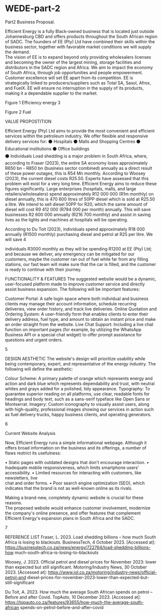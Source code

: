 # WEDE-part-2
Part2
Business Proposal. 
 
Efficient Energy is a fully Black-owned business that is located just outside 
Johannesburg CBD and offers products throughout the South African region of 
SADC. The founders of EE (Pty) Ltd have combined their skills within the 
business sector, together with favorable market conditions we will supply the 
demand.  
The vision of EE is to expand beyond only providing wholesalers licenses and 
becoming the owner of the largest mining, storage facilities and distributors in 
the SADC region and Africa. We aim to impact the economy of South Africa, 
through job opportunities and people empowerment. Customer excellence will 
set EE apart from its competition. EE is strategically linked to 
producers/suppliers such as Total SA, Sasol, Afrox, and FuelX. EE will ensure 
no interruption in the supply of its products, making it a dependable supplier to 
the market.  
 
 
Figure 1 Efficiency energy 
3 
 
 
Figure 2 Fuel 
 
VALUE PROPOSTITION 
 
Efficient Energy (Pty) Ltd aims to provide the most convenient and efficient 
services within the petroleum industry. We offer flexible and responsive delivery 
services for: 
⚫ Hospitals 
⚫ Malls and Shopping Centres 
⚫ Educational institutions 
⚫ Office buildings  
⚫ Individuals 
Load shedding is a major problem in South Africa, where, according to Fraser 
(2023), the entire SA economy loses approximately R650 bn - R850 bn 
(business sector combined) annually as a direct result of these power outages, 
this is R54 Mn monthly. According to Woosey (2023), the current diesel costs 
R25.50. Experts have assessed that this problem will exist for a very long time. 
Efficient Energy aims to reduce these figures significantly. Large enterprises 
(hospitals, malls, and large retailers/wholesalers) spend approximately R12 
000 000 (R1m monthly) on diesel annually, this is 470 600 litres of 50PP diesel 
which is sold at R25.50 a litre. We intend to sell diesel 50PP for R20, which the 
same amount of diesel will cost R9 412 000 (R784 000 per month) annually. 
This will save businesses R2 600 000 annually (R216 700 monthly) and assist 
in saving lives as the lights and machines at hospitals will be operating.  
 
According to Du Toit (2023), individuals spend approximately R18 000 annually 
(R1500 monthly) purchasing diesel and petrol at R25 per litre. We will save 
4 
 
individuals R3000 monthly as they will be spending R1200 at EE (Pty) Ltd; and 
because we deliver, any emergency can be mitigated for our customers, maybe 
the customer ran out of fuel while far from any filling stations, our fast team will 
make sure that the car is filled, and the customer is ready to continue with their 
journey.  
 
FUNCTIONALITY & FEATURES 
The suggested website would be a dynamic, user-focused platform made to 
improve customer service and directly assist business expansion. The following 
will be important features:  
 
Customer Portal: A safe login space where both individual and business clients 
may manage their account information, schedule recurring deliveries, view 
order history, and track live deliveries. 
Online Quotation and Ordering System: A user-friendly form that enables 
clients to enter their delivery address, fuel type, and amount to obtain an instant 
price and make an order straight from the website. 
Live Chat Support: Including a live chat function on important pages (for 
example, by utilizing the WhatsApp Business API or a special chat widget) to 
offer prompt assistance for questions and urgent orders. 
 
 
 
 
 
 
 
 
 
 
 
 
 
5 
 
 
DESIGN AESTHETIC 
The website's design will prioritize usability while being contemporary, expert, 
and representative of the energy industry. The following will define the aesthetic:  
 
Colour Scheme: A primary palette of orange which represents energy and 
action and dark blue which represents dependability and trust, with neutral 
whites and grays added for a polished, tidy appearance. 
Typography: To guarantee superior reading on all platforms, use clear, 
readable fonts for headings and body text, such as a sans-serif typeface like 
Open Sans or Montserrat. 
Imagery: Custom iconography to visually assist users, along with high-quality, 
professional images showing our services in action such as fuel delivery trucks, 
happy business clients, and operating generators. 
 
 
 
 
 
 
 
 
 
 
 
 
 
 
 
 
 
 
 
6 
 
Current Website Analysis 
 
Now, Efficient Energy runs a simple informational webpage.  Although it offers 
broad information on the business and its offerings, a number of flaws restrict 
its usefulness: 
 
• Static pages with outdated designs that don't encourage interaction. 
• Inadequate mobile responsiveness, which limits smartphone users' 
accessibility. 
• Limited resources for interacting with customers, like newsletters, live  
chat and order forms. 
• Poor search engine optimization (SEO), which indicates that the brand 
is not as well-known online as its rivals. 
 
Making a brand-new, completely dynamic website is crucial for these reasons.  
The proposed website would enhance customer involvement, modernize the 
company's online presence, and offer features that complement Efficient 
Energy's expansion plans in South Africa and the SADC. 
 
 
 
 
 
 
 
 
 
 
 
 
 
7 
 
REFERENCE LIST 
Fraser, L. 2023. Load shedding billions – how much South Africa is losing to 
blackouts. BusinessTech, 4 October 2023. [Accessed at]: 
https://businesstech.co.za/news/energy/722764/load-shedding-billions-how
much-south-africa-is-losing-to-blackouts  
 
Woosey, J. 2023. Official petrol and diesel prices for November 2023: lower 
than expected but still significant. Motoring/Industry News, 30 October 2023. 
[Accessed at]: https://www.iol.co.za/motoring/industry-news/official-petrol-and
diesel-prices-for-november-2023-lower-than-expected-but-still-significant  
 
Du Toit, A. 2023. How much the average South African spends on petrol – 
Before and after Covid. TopAuto, 10 December 2023. [Accessed at]: 
https://topauto.co.za/features/93655/how-much-the-average-south-african
spends-on-petrol-before-and-after-covid 
 
